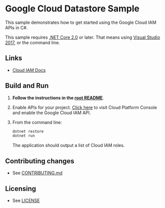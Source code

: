 # Google Cloud Datastore Sample

This sample demonstrates how to get started using the Google Cloud IAM APIs
in C#.

This sample requires [.NET Core 2.0](https://www.microsoft.com/net/core) or
later.  That means using [Visual Studio 2017](https://www.visualstudio.com/), 
or the command line. 

## Links

- [Cloud IAM Docs](https://cloud.google.com/iam/docs/)

## Build and Run

1.  **Follow the instructions in the [root README](../../../README.md)**.

1.  Enable APIs for your project.
    [Click here](https://console.cloud.google.com/flows/enableapi?apiid=iam.googleapis.com&showconfirmation=true)
    to visit Cloud Platform Console and enable the Google Cloud IAM API.

1.  From the command line:

    ```bash
    dotnet restore
    dotnet run
    ```

    The application should output a list of Cloud IAM roles.

## Contributing changes

* See [CONTRIBUTING.md](../../../CONTRIBUTING.md)

## Licensing

* See [LICENSE](../../../LICENSE)
